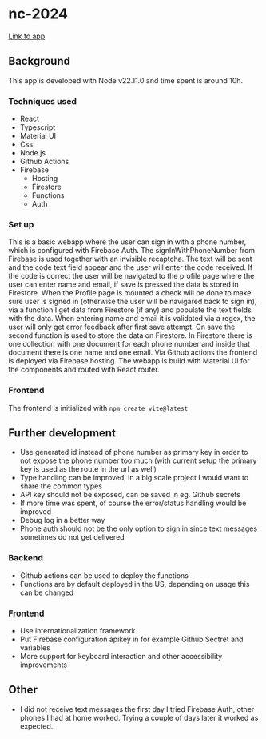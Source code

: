 # nc-2024

[Link to app](https://nc-2024-614d0.web.app/)

## Background
This app is developed with Node v22.11.0 and time spent is around 10h.

### Techniques used
* React
* Typescript
* Material UI
* Css
* Node.js
* Github Actions
* Firebase
    - Hosting
    - Firestore
    - Functions
    - Auth

### Set up
This is a basic webapp where the user can sign in with a phone number, which is configured with Firebase Auth. The signInWithPhoneNumber from Firebase is used together with an invisible recaptcha. The text will be sent and the code text field appear and the user will enter the code received. If the code is correct the user will be navigated to the profile page where the user can enter name and email, if save is pressed the data is stored in Firestore. When the Profile page is mounted a check will be done to make sure user is signed in (otherwise the user will be navigared back to sign in), via a function I get data from Firestore (if any) and populate the text fields with the data. When entering name and email it is validated via a regex, the user will only get error feedback after first save attempt. On save the second function is used to store the data on Firestore. In Firestore there is one collection with one document for each phone number and inside that document there is one name and one email. Via Github actions the frontend is deployed via Firebase hosting. The webapp is build with Material UI for the components and routed with React router.

### Frontend
The frontend is initialized with `npm create vite@latest`

## Further development

* Use generated id instead of phone number as primary key in order to not expose the phone number too much (with current setup the primary key is used as the route in the url as well)
* Type handling can be improved, in a big scale project I would want to share the common types
* API key should not be exposed, can be saved in eg. Github secrets
* If more time was spent, of course the error/status handling would be improved
* Debug log in a better way
* Phone auth should not be the only option to sign in since text messages sometimes do not get delivered

### Backend
* Github actions can be used to deploy the functions
* Functions are by default deployed in the US, depending on usage this can be changed

### Frontend
* Use internationalization framework
* Put Firebase configuration apikey in for example Github Sectret and variables
* More support for keyboard interaction and other accessibility improvements

## Other

* I did not receive text messages the first day I tried Firebase Auth, other phones I had at home worked. Trying a couple of days later it worked as expected.

